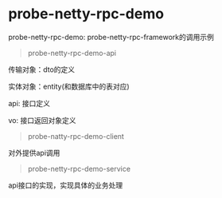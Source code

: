 # probe-netty-rpc-demo

probe-netty-rpc-demo: probe-netty-rpc-framework的调用示例

> probe-netty-rpc-demo-api

传输对象：dto的定义

实体对象：entity(和数据库中的表对应)

api: 接口定义

vo: 接口返回对象定义

> probe-natty-rpc-demo-client

对外提供api调用

> probe-netty-rpc-demo-service

api接口的实现，实现具体的业务处理